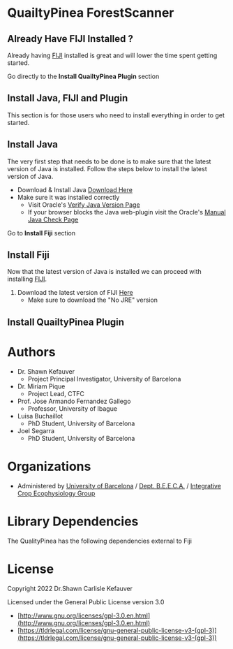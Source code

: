 # QuailtyPinea ForestScanner 

## Already Have FIJI Installed ?

Already having [FIJI](http://fiji.sc/) installed is great and will lower the time spent getting started.

Go directly to the __Install QuailtyPinea Plugin__ section

## Install Java, FIJI and Plugin

This section is for those users who need to install everything in order to get started.

## Install Java

The very first step that needs to be done is to make sure that the latest version of Java is installed. Follow the steps below to install the latest version of Java.

* Download & Install Java [Download Here](https://www.java.com/en/download/)
* Make sure it was installed correctly
  * Visit Oracle's [Verify Java Version Page](https://www.java.com/en/download/installed.jsp)
  * If your browser blocks the Java web-plugin visit the Oracle's [Manual Java Check Page](https://java.com/en/download/help/version_manual.xml)

Go to __Install Fiji__ section
  
## Install Fiji

Now that the latest version of Java is installed we can proceed with installing [FIJI](http://fiji.sc/).

1. Download the latest version of FIJI [Here](http://fiji.sc/#download)
   * Make sure to download the "No JRE" version

## Install QuailtyPinea Plugin


# Authors

- Dr. Shawn Kefauver
   - Project Principal Investigator, University of Barcelona
- Dr. Miriam Pique
   - Project Lead, CTFC
- Prof. Jose Armando Fernandez Gallego
   - Professor, University of Ibague
- Luisa Buchaillot
   - PhD Student, University of Barcelona
- Joel Segarra
   - PhD Student, University of Barcelona
 

# Organizations

- Administered by [University of Barcelona](http://www.ub.edu/) / [Dept. B.E.E.C.A.](https://www.ub.edu/portal/web/dp-beeca/fisiologia-vegeta) / [Integrative Crop Ecophysiology Group](https://integrativecropecophysiology.com/)

# Library Dependencies

The QualityPinea has the following dependencies external to Fiji


# License

Copyright 2022 Dr.Shawn Carlisle Kefauver

Licensed under the General Public License version 3.0

- [http://www.gnu.org/licenses/gpl-3.0.en.html](http://www.gnu.org/licenses/gpl-3.0.en.html)
- [https://tldrlegal.com/license/gnu-general-public-license-v3-(gpl-3)](https://tldrlegal.com/license/gnu-general-public-license-v3-(gpl-3))
